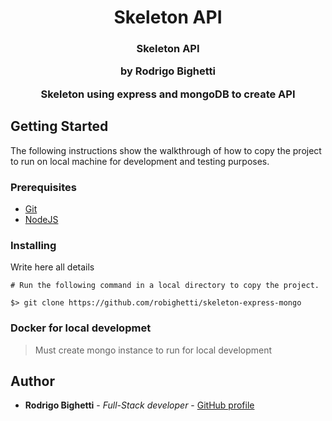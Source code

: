 <h1 align="center">
  <strong>Skeleton API</strong>
</h1>

<h3 align="center">
  Skeleton API
  <p>by Rodrigo Bighetti</p>
  <p>Skeleton using express and mongoDB to create API</p>
</h3>

## Getting Started

The following instructions show the walkthrough of how to copy the project to run on local machine for development and testing purposes.

### Prerequisites

- [Git](https://git-scm.com)
- [NodeJS](https://nodejs.org/en/)

### Installing

Write here all details

```
# Run the following command in a local directory to copy the project.

$> git clone https://github.com/robighetti/skeleton-express-mongo

```

### Docker for local developmet

> Must create mongo instance to run for local development

## Author

- **Rodrigo Bighetti** - _Full-Stack developer_ - [GitHub profile](http://gitlab.ingaia.com.br/rodrigo.bighetti)
